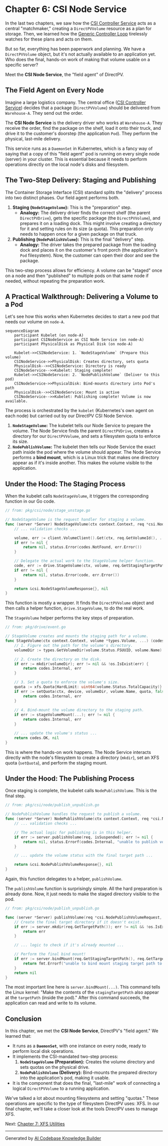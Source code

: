 # Chapter 6: CSI Node Service

In the last two chapters, we saw how the [CSI Controller Service](04_csi_controller_service_.md) acts as a central "matchmaker," creating a `DirectPVVolume` resource as a plan for storage. Then, we learned how the [Generic Controller Loop](05_generic_controller_loop_.md) tirelessly watches for these plans and acts on them.

But so far, everything has been paperwork and planning. We have a `DirectPVVolume` object, but it's not actually available to an application yet. Who does the final, hands-on work of making that volume usable on a specific server?

Meet the **CSI Node Service**, the "field agent" of DirectPV.

## The Field Agent on Every Node

Imagine a large logistics company. The central office ([CSI Controller Service](04_csi_controller_service_.md)) decides that a package (`DirectPVVolume`) should be delivered from `Warehouse-A`. They send out the order.

The **CSI Node Service** is the delivery driver who works at `Warehouse-A`. They receive the order, find the package on the shelf, load it onto their truck, and drive it to the customer's doorstep (the application `Pod`). They perform the physical, last-mile delivery.

This service runs as a `DaemonSet` in Kubernetes, which is a fancy way of saying that a copy of this "field agent" pod is running on every single node (server) in your cluster. This is essential because it needs to perform operations directly on the local node's disks and filesystem.

## The Two-Step Delivery: Staging and Publishing

The Container Storage Interface (CSI) standard splits the "delivery" process into two distinct phases. Our field agent performs both.

1.  **Staging (`NodeStageVolume`):** This is the "preparation" step.
    *   **Analogy:** The delivery driver finds the correct shelf (the parent `DirectPVDrive`), gets the specific package (the `DirectPVVolume`), and prepares it on a loading dock. This might involve creating a directory for it and setting rules on its size (a quota). This preparation only needs to happen once for a given package on that truck.
2.  **Publishing (`NodePublishVolume`):** This is the final "delivery" step.
    *   **Analogy:** The driver takes the prepared package from the loading dock and places it on the customer's front porch (the application's `Pod` filesystem). Now, the customer can open their door and see the package.

This two-step process allows for efficiency. A volume can be "staged" once on a node and then "published" to multiple pods on that same node if needed, without repeating the preparation work.

## A Practical Walkthrough: Delivering a Volume to a Pod

Let's see how this works when Kubernetes decides to start a new pod that needs our volume on `node-A`.

```mermaid
sequenceDiagram
    participant Kubelet (on node-A)
    participant CSINodeService as CSI Node Service (on node-A)
    participant PhysicalDisk as Physical Disk (on node-A)

    Kubelet->>CSINodeService: 1. `NodeStageVolume` (Prepare this volume)
    CSINodeService->>PhysicalDisk: Creates directory, sets quota
    PhysicalDisk-->>CSINodeService: Directory is ready
    CSINodeService-->>Kubelet: Staging complete!
    Kubelet->>CSINodeService: 2. `NodePublishVolume` (Deliver to this pod)
    CSINodeService->>PhysicalDisk: Bind-mounts directory into Pod's path
    PhysicalDisk-->>CSINodeService: Mount is active
    CSINodeService-->>Kubelet: Publishing complete! Volume is now available.
```

The process is orchestrated by the `kubelet` (Kubernetes's own agent on each node) but carried out by our DirectPV CSI Node Service.

1.  **`NodeStageVolume`:** The kubelet tells our Node Service to prepare the volume. The Node Service finds the parent `DirectPVDrive`, creates a directory for our `DirectPVVolume`, and sets a filesystem quota to enforce its size.
2.  **`NodePublishVolume`:** The kubelet then tells our Node Service the exact path inside the pod where the volume should appear. The Node Service performs a **bind mount**, which is a Linux trick that makes one directory appear as if it's inside another. This makes the volume visible to the application.

## Under the Hood: The Staging Process

When the kubelet calls `NodeStageVolume`, it triggers the corresponding function in our Go code.

```go
// from: pkg/csi/node/stage_unstage.go

// NodeStageVolume is the request handler for staging a volume.
func (server *Server) NodeStageVolume(ctx context.Context, req *csi.NodeStageVolumeRequest) (*csi.NodeStageVolumeResponse, error) {
	// ... validation checks ...

	volume, err := client.VolumeClient().Get(ctx, req.GetVolumeId(), ...)
	if err != nil {
		return nil, status.Error(codes.NotFound, err.Error())
	}

	// Delegate the actual work to the StageVolume helper function.
	code, err := drive.StageVolume(ctx, volume, req.GetStagingTargetPath(), ...)
	if err != nil {
		return nil, status.Error(code, err.Error())
	}

	return &csi.NodeStageVolumeResponse{}, nil
}
```
This function is mostly a wrapper. It finds the `DirectPVVolume` object and then calls a helper function, `drive.StageVolume`, to do the real work.

The `StageVolume` helper performs the key steps of preparation.

```go
// from: pkg/drive/event.go

// StageVolume creates and mounts the staging path for a volume.
func StageVolume(ctx context.Context, volume *types.Volume, ...) (codes.Code, error) {
	// 1. Figure out the path for the volume's directory.
	volumeDir := types.GetVolumeDir(volume.Status.FSUUID, volume.Name)

	// 2. Create the directory on the disk.
	if err := mkdir(volumeDir); err != nil && !os.IsExist(err) {
		return codes.Internal, err
	}

	// 3. Set a quota to enforce the volume's size.
	quota := xfs.Quota{HardLimit: uint64(volume.Status.TotalCapacity)}
	if err := setQuota(ctx, device, volumeDir, volume.Name, quota, false); err != nil {
		return codes.Internal, err
	}
	
	// 4. Bind-mount the volume directory to the staging path.
	if err := stageVolumeMount(...); err != nil {
		return codes.Internal, err
	}

	// ... update the volume's status ...
	return codes.OK, nil
}
```
This is where the hands-on work happens. The Node Service interacts directly with the node's filesystem to create a directory (`mkdir`), set an XFS quota (`setQuota`), and perform the staging mount.

## Under the Hood: The Publishing Process

Once staging is complete, the kubelet calls `NodePublishVolume`. This is the final step.

```go
// from: pkg/csi/node/publish_unpublish.go

// NodePublishVolume handles the request to publish a volume.
func (server *Server) NodePublishVolume(ctx context.Context, req *csi.NodePublishVolumeRequest) (*csi.NodePublishVolumeResponse, error) {
	// ... validation checks ...

	// The actual logic for publishing is in this helper.
	if err := server.publishVolume(req, isSuspended); err != nil {
		return nil, status.Errorf(codes.Internal, "unable to publish volume; %v", err)
	}

	// ... update the volume status with the final target path ...

	return &csi.NodePublishVolumeResponse{}, nil
}
```
Again, this function delegates to a helper, `publishVolume`.

The `publishVolume` function is surprisingly simple. All the hard preparation is already done. Now, it just needs to make the staged directory visible to the pod.

```go
// from: pkg/csi/node/publish_unpublish.go

func (server *Server) publishVolume(req *csi.NodePublishVolumeRequest, isSuspended bool) error {
	// Create the final target directory if it doesn't exist.
	if err := server.mkdir(req.GetTargetPath()); err != nil && !os.IsExist(err) {
		return err
	}

	// ... logic to check if it's already mounted ...

	// Perform the final bind mount!
	if err := server.bindMount(req.GetStagingTargetPath(), req.GetTargetPath(), req.GetReadonly()); err != nil {
		return fmt.Errorf("unable to bind mount staging target path to target path; %v", err)
	}
	return nil
}
```
The most important line here is `server.bindMount(...)`. This command tells the Linux kernel: "Make the contents of the `stagingTargetPath` also appear at the `targetPath` (inside the pod)." After this command succeeds, the application can read and write to its volume.

## Conclusion

In this chapter, we met the **CSI Node Service**, DirectPV's "field agent." We learned that:

*   It runs as a **`DaemonSet`**, with one instance on every node, ready to perform local disk operations.
*   It implements the CSI-mandated two-step process:
    1.  **`NodeStageVolume` (Preparation):** Creates the volume directory and sets quotas on the physical drive.
    2.  **`NodePublishVolume` (Delivery):** Bind-mounts the prepared directory into the application's pod, making it usable.
*   It is the component that does the final, "last-mile" work of connecting a logical `DirectPVVolume` to a running application.

We've talked a lot about mounting filesystems and setting "quotas." These operations are specific to the type of filesystem DirectPV uses: XFS. In our final chapter, we'll take a closer look at the tools DirectPV uses to manage XFS.

Next: [Chapter 7: XFS Utilities](07_xfs_utilities_.md)

---

Generated by [AI Codebase Knowledge Builder](https://github.com/The-Pocket/Tutorial-Codebase-Knowledge)